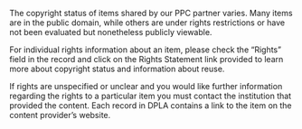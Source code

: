The copyright status of items shared by our PPC partner varies. Many items are in the public domain, while others are under rights restrictions or have not been evaluated but nonetheless publicly viewable.

For individual rights information about an item, please check the “Rights” field in the record and click on the Rights Statement link provided to learn more about copyright status and information about reuse.

If rights are unspecified or unclear and you would like further information regarding the rights to a particular item you must contact the institution that provided the content. Each record in DPLA contains a link to the item on the content provider’s website.
